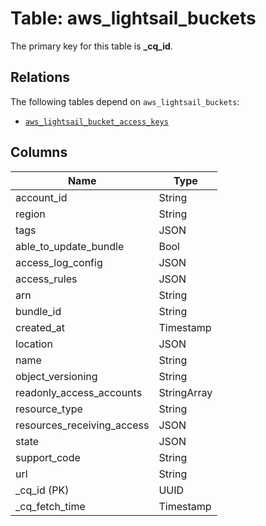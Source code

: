 # Table: aws_lightsail_buckets


The primary key for this table is **_cq_id**.

## Relations
The following tables depend on `aws_lightsail_buckets`:
  - [`aws_lightsail_bucket_access_keys`](aws_lightsail_bucket_access_keys.md)

## Columns
| Name          | Type          |
| ------------- | ------------- |
|account_id|String|
|region|String|
|tags|JSON|
|able_to_update_bundle|Bool|
|access_log_config|JSON|
|access_rules|JSON|
|arn|String|
|bundle_id|String|
|created_at|Timestamp|
|location|JSON|
|name|String|
|object_versioning|String|
|readonly_access_accounts|StringArray|
|resource_type|String|
|resources_receiving_access|JSON|
|state|JSON|
|support_code|String|
|url|String|
|_cq_id (PK)|UUID|
|_cq_fetch_time|Timestamp|